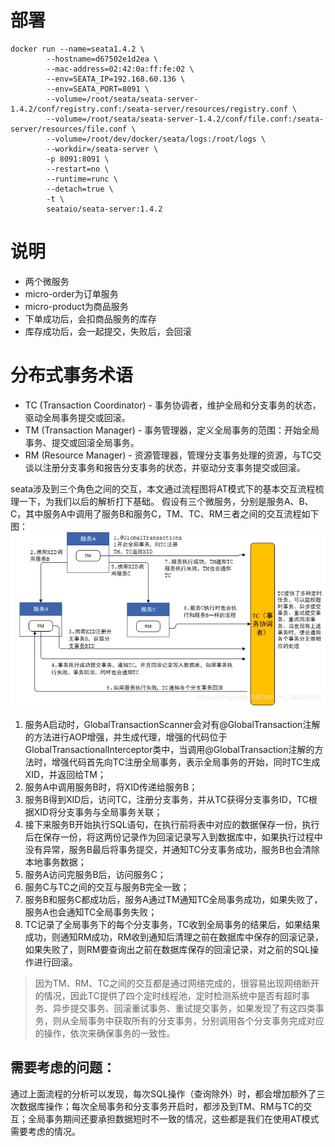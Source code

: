 # 部署
```
docker run --name=seata1.4.2 \
        --hostname=d67502e1d2ea \
        --mac-address=02:42:0a:ff:fe:02 \
        --env=SEATA_IP=192.168.60.136 \
        --env=SEATA_PORT=8091 \
        --volume=/root/seata/seata-server-1.4.2/conf/registry.conf:/seata-server/resources/registry.conf \
        --volume=/root/seata/seata-server-1.4.2/conf/file.conf:/seata-server/resources/file.conf \
        --volume=/root/dev/docker/seata/logs:/root/logs \
        --workdir=/seata-server \
        -p 8091:8091 \
        --restart=no \
        --runtime=runc \
        --detach=true \
        -t \
        seataio/seata-server:1.4.2

```
# 说明
* 两个微服务
* micro-order为订单服务
* micro-product为商品服务
* 下单成功后，会扣商品服务的库存
* 库存成功后，会一起提交，失败后，会回滚

# 分布式事务术语
* TC (Transaction Coordinator) - 事务协调者，维护全局和分支事务的状态，驱动全局事务提交或回滚。
* TM (Transaction Manager) - 事务管理器，定义全局事务的范围：开始全局事务、提交或回滚全局事务。
* RM (Resource Manager) - 资源管理器，管理分支事务处理的资源，与TC交谈以注册分支事务和报告分支事务的状态，并驱动分支事务提交或回滚。

seata涉及到三个角色之间的交互，本文通过流程图将AT模式下的基本交互流程梳理一下，为我们以后的解析打下基础。
  假设有三个微服务，分别是服务A、B、C，其中服务A中调用了服务B和服务C，TM、TC、RM三者之间的交互流程如下图：
![](assets/seata说明-1683524377275.png)

1. 服务A启动时，GlobalTransactionScanner会对有@GlobalTransaction注解的方法进行AOP增强，并生成代理，增强的代码位于GlobalTransactionalInterceptor类中，当调用@GlobalTransaction注解的方法时，增强代码首先向TC注册全局事务，表示全局事务的开始，同时TC生成XID，并返回给TM；
2. 服务A中调用服务B时，将XID传递给服务B；
3. 服务B得到XID后，访问TC，注册分支事务，并从TC获得分支事务ID，TC根据XID将分支事务与全局事务关联；
4. 接下来服务B开始执行SQL语句，在执行前将表中对应的数据保存一份，执行后在保存一份，将这两份记录作为回滚记录写入到数据库中，如果执行过程中没有异常，服务B最后将事务提交，并通知TC分支事务成功，服务B也会清除本地事务数据；
5. 服务A访问完服务B后，访问服务C；
6. 服务C与TC之间的交互与服务B完全一致；
7. 服务B和服务C都成功后，服务A通过TM通知TC全局事务成功，如果失败了，服务A也会通知TC全局事务失败；
8. TC记录了全局事务下的每个分支事务，TC收到全局事务的结果后，如果结果成功，则通知RM成功，RM收到通知后清理之前在数据库中保存的回滚记录，如果失败了，则RM要查询出之前在数据库保存的回滚记录，对之前的SQL操作进行回滚。
> 因为TM、RM、TC之间的交互都是通过网络完成的，很容易出现网络断开的情况，因此TC提供了四个定时线程池，定时检测系统中是否有超时事务、异步提交事务、回滚重试事务、重试提交事务，如果发现了有这四类事务，则从全局事务中获取所有的分支事务，分别调用各个分支事务完成对应的操作，依次来确保事务的一致性。

## 需要考虑的问题：
通过上面流程的分析可以发现，每次SQL操作（查询除外）时，都会增加额外了三次数据库操作；每次全局事务和分支事务开启时，都涉及到TM、RM与TC的交互；全局事务期间还要承担数据短时不一致的情况，这些都是我们在使用AT模式需要考虑的情况。
